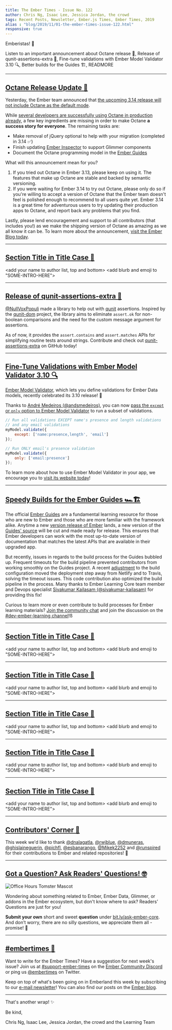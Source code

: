 ```yaml
---
title: The Ember Times - Issue No. 122
author: Chris Ng, Isaac Lee, Jessica Jordan, the crowd
tags: Recent Posts, Newsletter, Ember.js Times, Ember Times, 2019
alias : "blog/2019/11/01-the-ember-times-issue-122.html"
responsive: true
---
```


<SAYING-HELLO-IN-YOUR-FAVORITE-LANGUAGE> Emberistas! 🐹

<SOME-INTRO-HERE-TO-KEEP-THEM-SUBSCRIBERS-READING>
Listen to an important announcement about Octane release 📝,
Release of qunit-assertions-extra 🎉,
Fine-tune validations with Ember Model Validator 3.10 🔍,
Better builds for the Guides 🏗,
READMORE

---

## [Octane Release Update 📝](https://blog.emberjs.com/2019/10/31/octane-release-update.html)

Yesterday, the Ember team announced that [the upcoming 3.14 release will not include Octane as the default mode](https://blog.emberjs.com/2019/10/31/octane-release-update.html).

While [several developers are successfully using Octane in production already](https://twitter.com/mixonic/status/1180494661938552832), a few key ingredients are missing in order to make Octane **a success story for everyone**. The remaining tasks are:

- Make removal of jQuery optional to help with your migration (completed in 3.14 ✅)
- Finish updating [Ember Inspector](https://github.com/emberjs/ember-inspector) to support Glimmer components
- Document the Octane programming model in the [Ember Guides](https://octane-guides-preview.emberjs.com/release/)

What will this announcement mean for you?

1. If you tried out Octane in Ember 3.13, please keep on using it. The features that make up Octane are stable and backed by semantic versioning.
2. If you were waiting for Ember 3.14 to try out Octane, please only do so if you're willing to accept a version of Octane that the Ember team doesn't feel is polished enough to recommend to all users quite yet. Ember 3.14 is a great time for adventurous users to try updating their production apps to Octane, and report back any problems that you find.

Lastly, please lend encouragement and support to all contributors (that includes you!) as we make the shipping version of Octane as amazing as we all know it can be. To learn more about the announcement, [visit the Ember Blog today](https://blog.emberjs.com/2019/10/31/octane-release-update.html).

---

## [Section Title in Title Case 🐹](#section-url)

<change section title emoji>
<consider adding some bold to your paragraph>

<add your name to author list, top and bottom>
<add blurb and emoji to "SOME-INTRO-HERE">

---

## [Release of qunit-assertions-extra 🎉](https://twitter.com/nullvoxpopuli/status/1189308094972616706)

[@NullVoxPopuli](https://github.com/NullVoxPopuli) made a library to help out with [qunit](https://github.com/emberjs/ember-qunit) assertions. Inspired by the [qunit-dom](https://github.com/simplabs/qunit-dom) project, the library aims to eliminate `assert.ok` for non-boolean comparisons and the need for the custom message argument for assertions.

As of now, it provides the `assert.contains` and `assert.matches` APIs for simplifying routine tests around strings. Contribute and check out [qunit-assertions-extra](https://github.com/NullVoxPopuli/qunit-assertions-extra) on GitHub today!

---

## [Fine-Tune Validations with Ember Model Validator 3.10 🔍](https://twitter.com/esbanarango/status/1189759579493679106)

[Ember Model Validator](https://github.com/esbanarango/ember-model-validator), which lets you define validations for Ember Data models, recently celebrated its 3.10 release! 🎉

Thanks to [André Medeiros (@andsmedeiros)](https://github.com/andsmedeiros), you can now [pass the `except` or `only` option to Ember Model Validator](https://github.com/esbanarango/ember-model-validator#usage) to run a subset of validations.

```javascript
// Run all validations EXCEPT name's presence and length validations
// and any email validations
myModel.validate({
    except: ['name:presence,length', 'email']
});

// Run ONLY email's presence validation
myModel.validate({
    only: ['email:presence']
});
```

To learn more about how to use Ember Model Validator in your app, we encourage you to [visit its website today](https://esbanarango.github.io/ember-model-validator)!

---

## [Speedy Builds for the Ember Guides 🏎🏗](https://github.com/ember-learn/guides-source/pull/1051)

The official [Ember Guides](https://guides.emberjs.com/release/) are a fundamental learning resource for those who are new to Ember and those who are more familiar with the framework alike. Anytime a new [version release of Ember](https://emberjs.com/releases/) lands, a new version of the [Guides' source](https://github.com/ember-learn/guides-source) will be cut and made ready for release. This ensures that Ember developers can work with the most up-to-date version of documentation that matches the latest APIs that are available in their upgraded app.

But recently, issues in regards to the build process for the Guides bubbled up. Frequent timeouts for the build pipeline prevented contributors from working smoothly on the Guides project. A recent [adjustment](https://github.com/ember-learn/guides-source/pull/1051) to the build configuration moved the deployment step away from Netlify and to Travis, solving the timeout issues. This code contribution also optimized the build pipeline in the process. Many thanks to Ember Learning Core team member and Devops specialist [Sivakumar Kailasam (@sivakumar-kailasam)](https://github.com/sivakumar-kailasam) for providing this fix!

Curious to learn more or even contribute to build processes for Ember learning materials? [Join the community chat](https://discord.gg/emberjs) and join the discussion on the [#dev-ember-learning channel](https://discordapp.com/channels/480462759797063690/480777444203429888)!ß

---

## [Section Title in Title Case 🐹](#section-url)

<change section title emoji>
<consider adding some bold to your paragraph>

<add your name to author list, top and bottom>
<add blurb and emoji to "SOME-INTRO-HERE">

---

## [Section Title in Title Case 🐹](#section-url)

<change section title emoji>
<consider adding some bold to your paragraph>

<add your name to author list, top and bottom>
<add blurb and emoji to "SOME-INTRO-HERE">

---

## [Section Title in Title Case 🐹](#section-url)

<change section title emoji>
<consider adding some bold to your paragraph>

<add your name to author list, top and bottom>
<add blurb and emoji to "SOME-INTRO-HERE">

---

## [Section Title in Title Case 🐹](#section-url)

<change section title emoji>
<consider adding some bold to your paragraph>

<add your name to author list, top and bottom>
<add blurb and emoji to "SOME-INTRO-HERE">

---

## [Section Title in Title Case 🐹](#section-url)

<change section title emoji>
<consider adding some bold to your paragraph>

<add your name to author list, top and bottom>
<add blurb and emoji to "SOME-INTRO-HERE">

---

## [Contributors' Corner 👏](https://guides.emberjs.com/release/contributing/repositories/)

<p>This week we'd like to thank <a href="https://github.com/dnalagatla" target="gh-user">@dnalagatla</a>, <a href="https://github.com/rwjblue" target="gh-user">@rwjblue</a>, <a href="https://github.com/dmuneras" target="gh-user">@dmuneras</a>, <a href="https://github.com/ghislaineguerin" target="gh-user">@ghislaineguerin</a>, <a href="https://github.com/pichfl" target="gh-user">@pichfl</a>, <a href="https://github.com/esbanarango" target="gh-user">@esbanarango</a>, <a href="https://github.com/Mikek2252" target="gh-user">@Mikek2252</a> and <a href="https://github.com/runspired" target="gh-user">@runspired</a>  for their contributions to Ember and related repositories! 💖</p>

---

## [Got a Question? Ask Readers' Questions! 🤓](https://docs.google.com/forms/d/e/1FAIpQLScqu7Lw_9cIkRtAiXKitgkAo4xX_pV1pdCfMJgIr6Py1V-9Og/viewform)

<div class="blog-row">
  <img class="float-right small transparent padded" alt="Office Hours Tomster Mascot" title="Readers' Questions" src="/images/tomsters/officehours.png" />

  <p>Wondering about something related to Ember, Ember Data, Glimmer, or addons in the Ember ecosystem, but don't know where to ask? Readers’ Questions are just for you!</p>

  <p><strong>Submit your own</strong> short and sweet <strong>question</strong> under <a href="https://bit.ly/ask-ember-core" target="rq">bit.ly/ask-ember-core</a>. And don’t worry, there are no silly questions, we appreciate them all - promise! 🤞</p>
</div>

---

## [#embertimes 📰](https://blog.emberjs.com/tags/newsletter.html)

Want to write for the Ember Times? Have a suggestion for next week's issue? Join us at [#support-ember-times](https://discordapp.com/channels/480462759797063690/485450546887786506) on the [Ember Community Discord](https://discordapp.com/invite/zT3asNS) or ping us [@embertimes](https://twitter.com/embertimes) on Twitter.

Keep on top of what's been going on in Emberland this week by subscribing to our [e-mail newsletter](https://the-emberjs-times.ongoodbits.com/)! You can also find our posts on the [Ember blog](https://emberjs.com/blog/tags/newsletter.html).

---

That's another wrap! ✨

Be kind,

Chris Ng, Isaac Lee, Jessica Jordan, the crowd and the Learning Team
